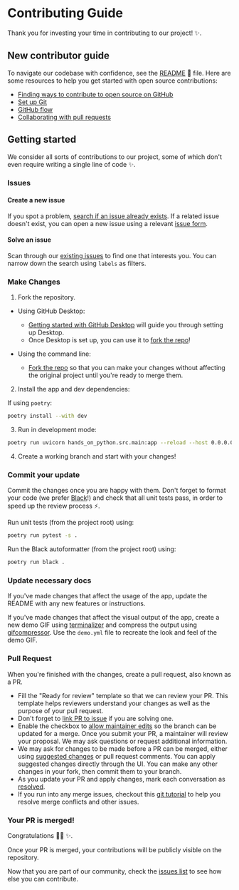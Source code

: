 # Contributing Guide

<!--READ ME: if using this template for your own GitHub project, be sure to find and replace "Cutwell/hands-on-python" with your own username and repository. -->

Thank you for investing your time in contributing to our project! :sparkles:.


## New contributor guide

To navigate our codebase with confidence, see the [README](README.md) :confetti_ball: file. Here are some resources to help you get started with open source contributions:

- [Finding ways to contribute to open source on GitHub](https://docs.github.com/en/get-started/exploring-projects-on-github/finding-ways-to-contribute-to-open-source-on-github)
- [Set up Git](https://docs.github.com/en/get-started/quickstart/set-up-git)
- [GitHub flow](https://docs.github.com/en/get-started/quickstart/github-flow)
- [Collaborating with pull requests](https://docs.github.com/en/github/collaborating-with-pull-requests)


## Getting started

We consider all sorts of contributions to our project, some of which don't even require writing a single line of code :sparkles:.

### Issues

#### Create a new issue

If you spot a problem, [search if an issue already exists](https://github.com/Cutwell/hands-on-python/issues). If a related issue doesn't exist, you can open a new issue using a relevant [issue form](https://github.com/Cutwell/hands-on-python/issues/new).

#### Solve an issue

Scan through our [existing issues](https://github.com/Cutwell/hands-on-python/issues) to find one that interests you. You can narrow down the search using `labels` as filters.

### Make Changes

1. Fork the repository.
- Using GitHub Desktop:
  - [Getting started with GitHub Desktop](https://docs.github.com/en/desktop/installing-and-configuring-github-desktop/getting-started-with-github-desktop) will guide you through setting up Desktop.
  - Once Desktop is set up, you can use it to [fork the repo](https://docs.github.com/en/desktop/contributing-and-collaborating-using-github-desktop/cloning-and-forking-repositories-from-github-desktop)!

- Using the command line:
  - [Fork the repo](https://docs.github.com/en/github/getting-started-with-github/fork-a-repo#fork-an-example-repository) so that you can make your changes without affecting the original project until you're ready to merge them.

2. Install the app and dev dependencies:

If using `poetry`:

```sh
poetry install --with dev
```

3. Run in development mode:

```sh
poetry run uvicorn hands_on_python.src.main:app --reload --host 0.0.0.0 --port 8000
```

4. Create a working branch and start with your changes!

### Commit your update

Commit the changes once you are happy with them. Don't forget to format your code (we prefer [Black](https://github.com/psf/black)!) and check that all unit tests pass, in order to speed up the review process :zap:.

Run unit tests (from the project root) using:

```sh
poetry run pytest -s .
```

Run the Black autoformatter (from the project root) using:

```sh
poetry run black .
```

### Update necessary docs

If you've made changes that affect the usage of the app, update the README with any new features or instructions.

If you've made changes that affect the visual output of the app, create a new demo GIF using [terminalizer](https://github.com/faressoft/terminalizer) and compress the output using [gifcompressor](https://gifcompressor.com). Use the `demo.yml` file to recreate the look and feel of the demo GIF.

### Pull Request

When you're finished with the changes, create a pull request, also known as a PR.
- Fill the "Ready for review" template so that we can review your PR. This template helps reviewers understand your changes as well as the purpose of your pull request.
- Don't forget to [link PR to issue](https://docs.github.com/en/issues/tracking-your-work-with-issues/linking-a-pull-request-to-an-issue) if you are solving one.
- Enable the checkbox to [allow maintainer edits](https://docs.github.com/en/github/collaborating-with-issues-and-pull-requests/allowing-changes-to-a-pull-request-branch-created-from-a-fork) so the branch can be updated for a merge.
Once you submit your PR, a maintainer will review your proposal. We may ask questions or request additional information.
- We may ask for changes to be made before a PR can be merged, either using [suggested changes](https://docs.github.com/en/github/collaborating-with-issues-and-pull-requests/incorporating-feedback-in-your-pull-request) or pull request comments. You can apply suggested changes directly through the UI. You can make any other changes in your fork, then commit them to your branch.
- As you update your PR and apply changes, mark each conversation as [resolved](https://docs.github.com/en/github/collaborating-with-issues-and-pull-requests/commenting-on-a-pull-request#resolving-conversations).
- If you run into any merge issues, checkout this [git tutorial](https://github.com/skills/resolve-merge-conflicts) to help you resolve merge conflicts and other issues.

### Your PR is merged!

Congratulations :tada::tada: :sparkles:.

Once your PR is merged, your contributions will be publicly visible on the repository.

Now that you are part of our community, check the [issues list](https://github.com/Cutwell/hands-on-python/issues) to see how else you can contribute.
